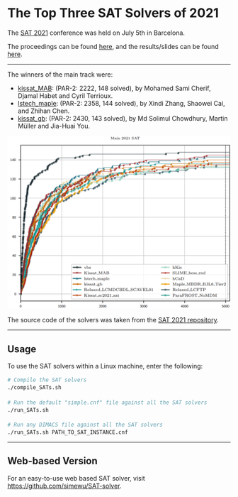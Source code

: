 # The Top Three SAT Solvers of 2021

The [SAT 2021](http://www.satcompetition.org/) conference was held on July 5th in Barcelona.

The proceedings can be found [here](https://link.springer.com/content/pdf/10.1007%2F978-3-030-80223-3.pdf), and the results/slides can be found [here](https://satcompetition.github.io/2021/slides/ISC2021-fixed.pdf).

---

The winners of the main track were:
- [kissat_MAB](https://link.springer.com/content/pdf/10.1007%2F978-3-030-80223-3.pdf#page=500): (PAR-2: 2222, 148 solved), by Mohamed Sami Cherif, Djamal Habet and Cyril Terrioux.
- [lstech_maple](https://link.springer.com/content/pdf/10.1007%2F978-3-030-80223-3.pdf#page=76): (PAR-2: 2358, 144 solved), by Xindi Zhang, Shaowei Cai, and Zhihan Chen.
- [kissat_gb](https://arxiv.org/pdf/2105.04595.pdf): (PAR-2: 2430, 143 solved), by Md Solimul Chowdhury, Martin Müller and Jia-Huai You.

![](main-track.png)

The source code of the solvers was taken from the [SAT 2021 repository](https://github.com/satcompetition/2021/blob/master/downloads/solvers-main.tar.xz).

---
## Usage
To use the SAT solvers within a Linux machine, enter the following:
```bash
# Compile the SAT solvers
./compile_SATs.sh

# Run the default "simple.cnf" file against all the SAT solvers
./run_SATs.sh

# Run any DIMACS file against all the SAT solvers
./run_SATs.sh PATH_TO_SAT_INSTANCE.cnf
```

---

## Web-based Version
For an easy-to-use web based SAT solver, visit https://github.com/simewu/SAT-solver.
